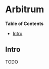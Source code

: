# Arbitrum

<!-- START doctoc generated TOC please keep comment here to allow auto update -->
<!-- DON'T EDIT THIS SECTION, INSTEAD RE-RUN doctoc TO UPDATE -->
**Table of Contents**

- [Intro](#intro)

<!-- END doctoc generated TOC please keep comment here to allow auto update -->

## Intro

TODO
